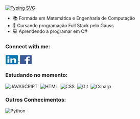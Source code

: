 [![Typing SVG](https://readme-typing-svg.herokuapp.com/?color=F73BE0&size=35&center=true&vCenter=true&width=1000&lines=Olá,+Meu+Nome+é+Denise+Yuki;Dev+Full+Stack;+:%29)](https://git.io/typing-svg)

- 📚  Formada em Matemática e Engenharia de Computação
- 🧠 Cursando programação Full Stack pelo Gauss
- 💻 Aprendendo a programar em C#

<p align="left">
<h3 align="left">Connect with me:</h3>
<a href="https://www.linkedin.com/in/deniseyuki/" target="blank"><img align="center" src="https://raw.githubusercontent.com/devicons/devicon/master/icons/linkedin/linkedin-original.svg" alt="devesh-kumar-singh-b43580136" height="30" width="40" /> </a>
<a href="https://www.facebook.com/profile.php?id=100082453116640" target="blank"><img align="center" src="https://raw.githubusercontent.com/devicons/devicon/master/icons/facebook/facebook-original.svg" alt="devesh19.07" height="30" width="40" /> </a>

</a>
</p>

### Estudando no momento:
![JAVASCRIPT](https://img.shields.io/badge/-Javascript-0D1117?style=for-the-badge&logo=JavaScript&logoColor=yellow&labelColor=0D1117)&nbsp;
![HTML](https://img.shields.io/badge/-HTML-0D1117?style=for-the-badge&logo=HTML5&labelColor=0D1117)&nbsp;
![CSS](https://img.shields.io/badge/-CSS-0D1117?style=for-the-badge&logo=CSS3&logoColor=1572B6&labelColor=0D1117)&nbsp;
![Git](https://img.shields.io/badge/-Git-0D1117?style=for-the-badge&logo=git&labelColor=0D1117)&nbsp;
![Csharp](https://repository-images.githubusercontent.com/267948871/d60b9780-a1c3-11ea-8b53-93496711548e)&nbsp;

### Outros Conhecimentos:
![Python](https://img.shields.io/badge/-Python-0D1117?style=for-the-badge&logo=python&labelColor=0D1117&textColor=0D1117)&nbsp;
